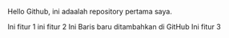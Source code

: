 Hello Github, ini adaalah repository pertama saya.

Ini fitur 1
ini fitur 2
Ini Baris baru ditambahkan di GitHub
Ini fitur 3